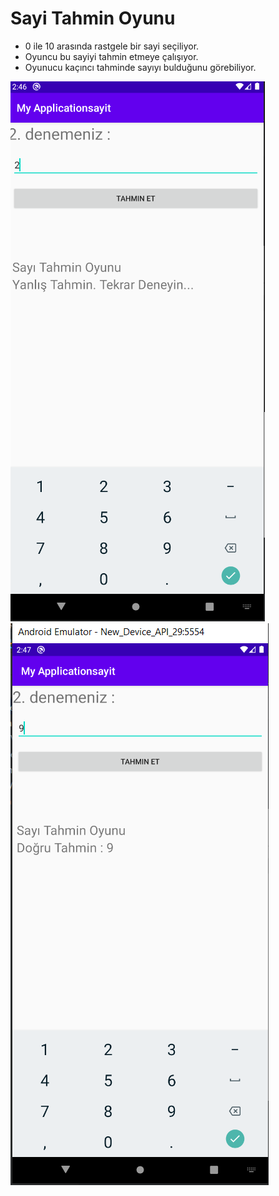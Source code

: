 # Sayi Tahmin Oyunu
- 0 ile 10 arasında rastgele bir sayi seçiliyor.
- Oyuncu bu sayiyi tahmin etmeye çalışıyor.
- Oyunucu kaçıncı tahminde sayıyı bulduğunu görebiliyor.


![alt text](https://github.com/halimebeyzacicek/Android_studio_projects/blob/main/photos/3.png)
![alt text](https://github.com/halimebeyzacicek/Android_studio_projects/blob/main/photos/4.png)
